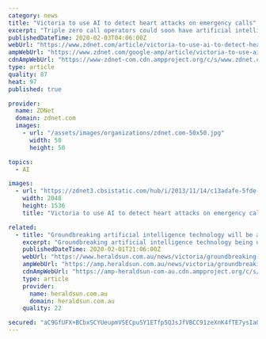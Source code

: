 ```yaml
---
category: news
title: "Victoria to use AI to detect heart attacks on emergency calls"
excerpt: "Triple zero call operators could soon have artificial intelligence (AI) alert them to callers who suffer from a heart attack. The Victorian government announced on Sunday it was kicking in AU$1.36 million towards the Artificial Intelligence in Cardiac Arrest project, which will be developed by Monash University and Ambulance Victoria."
publishedDateTime: 2020-02-03T04:06:00Z
webUrl: "https://www.zdnet.com/article/victoria-to-use-ai-to-detect-heart-attacks-on-emergency-calls/"
ampWebUrl: "https://www.zdnet.com/google-amp/article/victoria-to-use-ai-to-detect-heart-attacks-on-emergency-calls/"
cdnAmpWebUrl: "https://www-zdnet-com.cdn.ampproject.org/c/s/www.zdnet.com/google-amp/article/victoria-to-use-ai-to-detect-heart-attacks-on-emergency-calls/"
type: article
quality: 87
heat: 97
published: true

provider:
  name: ZDNet
  domain: zdnet.com
  images:
    - url: "/assets/images/organizations/zdnet.com-50x50.jpg"
      width: 50
      height: 50

topics:
  - AI

images:
  - url: "https://zdnet3.cbsistatic.com/hub/i/2013/11/14/c13adafe-5fde-41cb-99d0-859c455db5d5/Melbourne_credit_Kevin_Poh.jpg"
    width: 2048
    height: 1536
    title: "Victoria to use AI to detect heart attacks on emergency calls"

related:
  - title: "Groundbreaking artificial intelligence technology will be able to detect cardiac distress over the phone"
    excerpt: "Groundbreaking artificial intelligence technology being developed for Ambulance Victoria is designed to pick up on key symptoms and immediately identify a potential heart attack. The $1.36 million Artificial Intelligence in Cardiac Arrest system will run in the background of incoming emergency calls to detect key words, language and sound ..."
    publishedDateTime: 2020-02-01T21:06:00Z
    webUrl: "https://www.heraldsun.com.au/news/victoria/groundbreaking-artificial-intelligence-technology-will-be-able-to-detect-cardiac-distress-over-the-phone/news-story/f33a93b8a23142c4fdaa4100f2457e16"
    ampWebUrl: "https://amp.heraldsun.com.au/news/victoria/groundbreaking-artificial-intelligence-technology-will-be-able-to-detect-cardiac-distress-over-the-phone/news-story/f33a93b8a23142c4fdaa4100f2457e16"
    cdnAmpWebUrl: "https://amp-heraldsun-com-au.cdn.ampproject.org/c/s/amp.heraldsun.com.au/news/victoria/groundbreaking-artificial-intelligence-technology-will-be-able-to-detect-cardiac-distress-over-the-phone/news-story/f33a93b8a23142c4fdaa4100f2457e16"
    type: article
    provider:
      name: heraldsun.com.au
      domain: heraldsun.com.au
    quality: 22

secured: "aC9GfUFX+BCbxSCYUeupmVSECpuSY1ETfp5QJsJfVBCC91zeXnK4fTE7ysIa0exjvyAH9ZsbpMzZCXz9GKpIAdj+r/CiDDo1oDQJYdL60g8mh30kKFRLqJHVfFN0IhhSdXv7qYKVTtWgB3LX0GhsCdZpcvvIzdmtdgELHF2fC2fuhAbllDCEslkNlNCtOy4Iod2XAtG8go/BwmpDwM7SHNVsbXGoZ47svgDZn2/hqvMfuH/XzzGG2zwGlXOtt5cvVXyoKY67SaotznfOYHxr+z5uXD6omw/QkkDGUbBcsXSuc93qwQF4xVhm9wuRnJWd;m/MyQW57E3xMes8LlLejpQ=="
---
```


